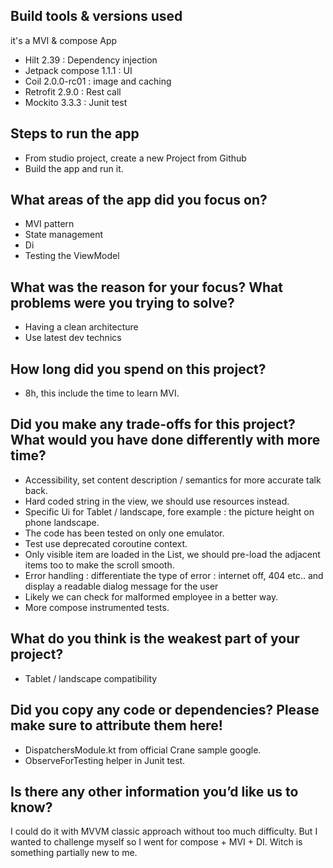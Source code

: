 ## Build tools & versions used
it's a MVI & compose App

- Hilt 2.39             : Dependency injection 
- Jetpack compose 1.1.1 : UI
- Coil 2.0.0-rc01       : image and caching
- Retrofit 2.9.0        : Rest call  
- Mockito 3.3.3         : Junit test

## Steps to run the app
- From studio project, create a new Project from Github
- Build the app and run it.

## What areas of the app did you focus on?
- MVI pattern
- State management
- Di
- Testing the ViewModel

## What was the reason for your focus? What problems were you trying to solve?
- Having a clean architecture
- Use latest dev technics

## How long did you spend on this project?
- 8h, this include the time to learn MVI.

## Did you make any trade-offs for this project? What would you have done differently with more time?
- Accessibility, set content description / semantics for more accurate talk back.
- Hard coded string in the view, we should use resources instead.
- Specific Ui for Tablet / landscape, fore example : the picture height on phone landscape.
- The code has been tested on only one emulator.
- Test use deprecated coroutine context.
- Only visible item are loaded in the List, we should pre-load the adjacent items too to make the scroll smooth.
- Error handling : differentiate the type of error : internet off, 404 etc.. and display a readable dialog message for the user
- Likely we can check for malformed employee in a better way.
- More compose instrumented tests.

## What do you think is the weakest part of your project?
- Tablet / landscape compatibility

## Did you copy any code or dependencies? Please make sure to attribute them here!
- DispatchersModule.kt from official Crane sample google.
- ObserveForTesting helper in Junit test.

## Is there any other information you’d like us to know?
I could do it with MVVM classic approach without too much difficulty.
But I wanted to challenge myself so I went for compose + MVI + DI.
Witch is something partially new to me.
